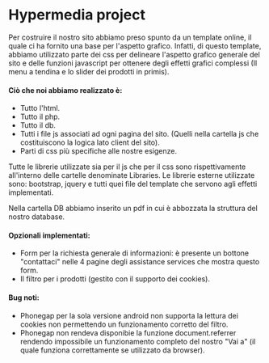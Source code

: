 # Hypermedia project
Per costruire il nostro sito abbiamo preso spunto da un template online, il quale ci ha fornito una base per l'aspetto grafico. Infatti, di questo template, abbiamo utilizzato parte dei css per delineare l'aspetto grafico generale del sito e delle funzioni javascript per ottenere degli effetti grafici complessi (Il menu a tendina e lo slider dei prodotti in primis).

<h4>Ciò che noi abbiamo realizzato è:</h4>
<ul>
<li>Tutto l'html.</li>
<li>Tutto il php.</li>
<li>Tutto il db.</li>
<li>Tutti i file js associati ad ogni pagina del sito. (Quelli nella cartella js che costituiscono la logica lato client del sito).</li>
<li>Parti di css più specifiche alle nostre esigenze.</li>
</ul>

Tutte le librerie utilizzate sia per il js che per il css sono rispettivamente all'interno delle cartelle denominate Libraries.
Le librerie esterne utilizzate sono: bootstrap, jquery e tutti quei file del template che servono agli effetti implementati.

Nella cartella DB abbiamo inserito un pdf in cui è abbozzata la struttura del nostro database.

<h4>Opzionali implementati:</h4>
<ul>
<li>Form per la richiesta generale di informazioni: è presente un bottone "contattaci" nelle 4 pagine degli assistance services che mostra questo form.</li>
<li>Il filtro per i prodotti (gestito con il supporto dei cookies).</li>
</ul>

<h4>Bug noti:</h4>
<ul>
<li>Phonegap per la sola versione android non supporta la lettura dei cookies non permettendo un funzionamento corretto del filtro.</li>
<li>Phonegap non rendeva disponibie la funzione document.referrer rendendo impossibile un funzionamento completo del nostro "Vai a" (il quale funziona correttamente se utilizzato da browser).</li>
</ul>
